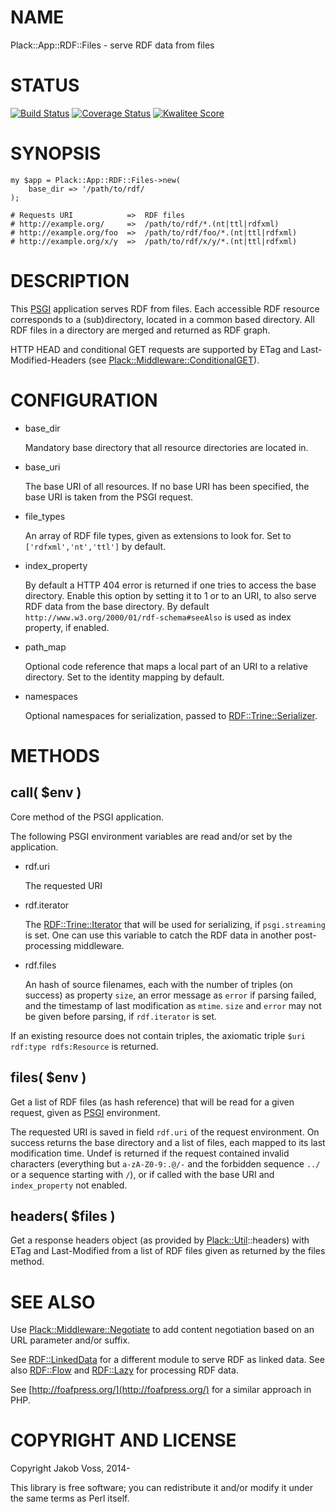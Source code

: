 # NAME

Plack::App::RDF::Files - serve RDF data from files

# STATUS

[![Build Status](https://travis-ci.org/nichtich/Plack-App-RDF-Files.png)](https://travis-ci.org/nichtich/Plack-App-RDF-Files)
[![Coverage Status](https://coveralls.io/repos/nichtich/Plack-App-RDF-Files/badge.png)](https://coveralls.io/r/nichtich/Plack-App-RDF-Files)
[![Kwalitee Score](http://cpants.cpanauthors.org/dist/Plack-App-RDF-Files.png)](http://cpants.cpanauthors.org/dist/Plack-App-RDF-Files)

# SYNOPSIS

    my $app = Plack::App::RDF::Files->new(
        base_dir => '/path/to/rdf/
    );

    # Requests URI            =>  RDF files
    # http://example.org/     =>  /path/to/rdf/*.(nt|ttl|rdfxml)
    # http://example.org/foo  =>  /path/to/rdf/foo/*.(nt|ttl|rdfxml)
    # http://example.org/x/y  =>  /path/to/rdf/x/y/*.(nt|ttl|rdfxml)

# DESCRIPTION

This [PSGI](https://metacpan.org/pod/PSGI) application serves RDF from files. Each accessible RDF resource
corresponds to a (sub)directory, located in a common based directory. All RDF
files in a directory are merged and returned as RDF graph.

HTTP HEAD and conditional GET requests are supported by ETag and
Last-Modified-Headers (see [Plack::Middleware::ConditionalGET](https://metacpan.org/pod/Plack::Middleware::ConditionalGET)).

# CONFIGURATION

- base\_dir

    Mandatory base directory that all resource directories are located in.

- base\_uri

    The base URI of all resources. If no base URI has been specified, the
    base URI is taken from the PSGI request.

- file\_types

    An array of RDF file types, given as extensions to look for. Set to
    `['rdfxml','nt','ttl']` by default.

- index\_property

    By default a HTTP 404 error is returned if one tries to access the base
    directory. Enable this option by setting it to 1 or to an URI, to also serve
    RDF data from the base directory.  By default
    `http://www.w3.org/2000/01/rdf-schema#seeAlso` is used as index property, if
    enabled.

- path\_map

    Optional code reference that maps a local part of an URI to a relative
    directory. Set to the identity mapping by default.

- namespaces

    Optional namespaces for serialization, passed to [RDF::Trine::Serializer](https://metacpan.org/pod/RDF::Trine::Serializer).

# METHODS

## call( $env )

Core method of the PSGI application.

The following PSGI environment variables are read and/or set by the
application.

- rdf.uri

    The requested URI

- rdf.iterator

    The [RDF::Trine::Iterator](https://metacpan.org/pod/RDF::Trine::Iterator) that will be used for serializing, if
    `psgi.streaming` is set. One can use this variable to catch the RDF
    data in another post-processing middleware.

- rdf.files

    An hash of source filenames, each with the number of triples (on success)
    as property `size`, an error message as `error` if parsing failed, and
    the timestamp of last modification as `mtime`. `size` and `error` may
    not be given before parsing, if `rdf.iterator` is set.

If an existing resource does not contain triples, the axiomatic triple
`$uri rdf:type rdfs:Resource` is returned.

## files( $env )

Get a list of RDF files (as hash reference) that will be read for a given
request, given as [PSGI](https://metacpan.org/pod/PSGI) environment.

The requested URI is saved in field `rdf.uri` of the request environment.  On
success returns the base directory and a list of files, each mapped to its last
modification time.  Undef is returned if the request contained invalid
characters (everything but `a-zA-Z0-9:.@/-` and the forbidden sequence `../`
or a sequence starting with `/`), or if called with the base URI and
`index_property` not enabled.

## headers( $files ) 

Get a response headers object (as provided by [Plack::Util](https://metacpan.org/pod/Plack::Util)::headers) with
ETag and Last-Modified from a list of RDF files given as returned by the files
method.

# SEE ALSO

Use [Plack::Middleware::Negotiate](https://metacpan.org/pod/Plack::Middleware::Negotiate) to add content negotiation based on
an URL parameter and/or suffix.

See [RDF::LinkedData](https://metacpan.org/pod/RDF::LinkedData) for a different module to serve RDF as linked data.
See also [RDF::Flow](https://metacpan.org/pod/RDF::Flow) and [RDF::Lazy](https://metacpan.org/pod/RDF::Lazy) for processing RDF data.

See [http://foafpress.org/](http://foafpress.org/) for a similar approach in PHP.

# COPYRIGHT AND LICENSE

Copyright Jakob Voss, 2014-

This library is free software; you can redistribute it and/or modify it under
the same terms as Perl itself.
